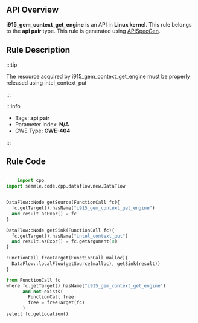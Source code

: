 ---
---


## API Overview
**i915_gem_context_get_engine** is an API in **Linux kernel**. This rule belongs to the **api pair** type. This rule is generated using [APISpecGen](../../tools/APISpecGen).
## Rule Description

:::tip

The resource acquired by i915_gem_context_get_engine must be properly released using intel_context_put

:::

:::info

- Tags: **api pair**
- Parameter Index: **N/A**
- CWE Type: **CWE-404**

:::

## Rule Code
```python

    import cpp
import semmle.code.cpp.dataflow.new.DataFlow


DataFlow::Node getSource(FunctionCall fc){
  fc.getTarget().hasName("i915_gem_context_get_engine")
  and result.asExpr() = fc
}

DataFlow::Node getSink(FunctionCall fc){
  fc.getTarget().hasName("intel_context_put")
  and result.asExpr() = fc.getArgument(0)
}

FunctionCall freeTarget(FunctionCall malloc){
  DataFlow::localFlow(getSource(malloc), getSink(result))
}

from FunctionCall fc
where fc.getTarget().hasName("i915_gem_context_get_engine")
      and not exists(
        FunctionCall free| 
        free = freeTarget(fc)
      )
select fc.getLocation()

    
```